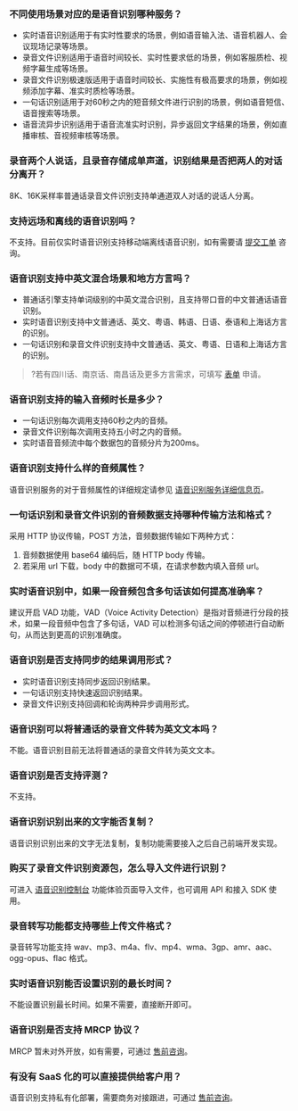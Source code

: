 
### 不同使用场景对应的是语音识别哪种服务？
- 实时语音识别适用于有实时性要求的场景，例如语音输入法、语音机器人、会议现场记录等场景。
- 录音文件识别适用于语音时间较长、实时性要求低的场景，例如客服质检、视频字幕生成等场景。
- 录音文件识别极速版适用于语音时间较长、实施性有极高要求的场景，例如视频添加字幕、准实时质检等场景。
- 一句话识别适用于对60秒之内的短音频文件进行识别的场景，例如语音短信、语音搜索等场景。
- 语音流异步识别适用于语音流准实时识别，异步返回文字结果的场景，例如直播审核、音视频审核等场景。

### 录音两个人说话，且录音存储成单声道，识别结果是否把两人的对话分离开？
8K、16K采样率普通话录音文件识别支持单通道双人对话的说话人分离。

### 支持远场和离线的语音识别吗？
不支持。目前仅实时语音识别支持移动端离线语音识别，如有需要请 [提交工单](https://console.cloud.tencent.com/workorder/category) 咨询。

### 语音识别支持中英文混合场景和地方方言吗？
- 普通话引擎支持单词级别的中英文混合识别，且支持带口音的中文普通话语音识别。
- 实时语音识别支持中文普通话、英文、粤语、韩语、日语、泰语和上海话方言的识别。
- 一句话识别和录音文件识别支持中文普通话、英文、粤语、日语和上海话方言的识别。

>?若有四川话、南京话、南昌话及更多方言需求，可填写 [表单](https://cloud.tencent.com/apply/p/75h8nunsh9) 申请。

### 语音识别支持的输入音频时长是多少？
- 一句话识别每次调用支持60秒之内的音频。
- 录音文件识别每次调用支持五小时之内的音频。
- 实时语音音频流中每个数据包的音频分片为200ms。

### 语音识别支持什么样的音频属性？
语音识别服务的对于音频属性的详细规定请参见 [语音识别服务详细信息页](https://cloud.tencent.com/product/asr/details)。

### 一句话识别和录音文件识别的音频数据支持哪种传输方法和格式？
采用 HTTP 协议传输，POST 方法，音频数据传输如下两种方式：
1. 音频数据使用 base64 编码后，随 HTTP body 传输。
2. 若采用 url 下载，body 中的数据可不填，在请求参数内填入音频 url。

### 实时语音识别中，如果一段音频包含多句话该如何提高准确率？
建议开启 VAD 功能，VAD（Voice Activity Detection）是指对音频进行分段的技术，如果一段音频中包含了多句话，VAD 可以检测多句话之间的停顿进行自动断句，从而达到更高的识别准确度。

### 语音识别是否支持同步的结果调用形式？
- 实时语音识别支持同步返回识别结果。
- 一句话识别支持快速返回识别结果。
- 录音文件识别支持回调和轮询两种异步调用形式。

### 语音识别可以将普通话的录音文件转为英文文本吗？
不能。语音识别目前无法将普通话的录音文件转为英文文本。

### 语音识别是否支持评测？
不支持。

### 语音识别识别出来的文字能否复制？
语音识别识别出来的文字无法复制，复制功能需要接入之后自己前端开发实现。

### 购买了录音文件识别资源包，怎么导入文件进行识别？
可进入 [语音识别控制台](https://console.cloud.tencent.com/asr) 功能体验页面导入文件，也可调用 API 和接入 SDK 使用。

### 录音转写功能都支持哪些上传文件格式？
录音转写功能支持 wav、mp3、m4a、flv、mp4、wma、3gp、amr、aac、ogg-opus、flac 格式。


### 实时语音识别能否设置识别的最长时间？
不能设置识别最长时间。如果不需要，直接断开即可。

### 语音识别是否支持 MRCP 协议？
MRCP 暂未对外开放，如有需要，可通过 [售前咨询](https://cloud.tencent.com/online-service?from=sales&source=PRESALE)。

### 有没有 SaaS 化的可以直接提供给客户用？
语音识别支持私有化部署，需要商务对接跟进，可通过 [售前咨询](https://cloud.tencent.com/online-service?from=sales&source=PRESALE)。
  
